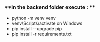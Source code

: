 ### **In the backend folder execute : **
- python -m venv venv
- venv\Scripts\activate on Windows
- pip install --upgrade pip
- pip install -r requirements.txt

